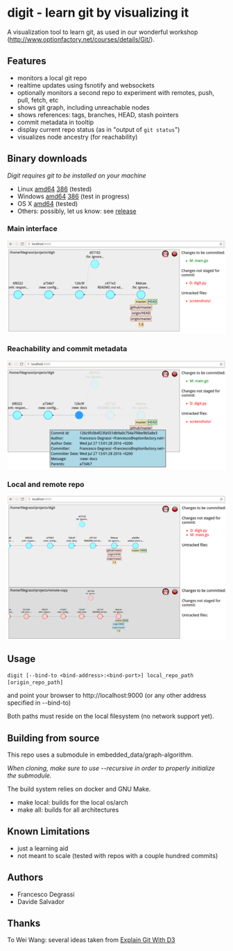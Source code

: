 # digit - learn git by visualizing it
A visualization tool to learn git, as used in our wonderful workshop (http://www.optionfactory.net/courses/details/Git/).

## Features

* monitors a local git repo
* realtime updates using fsnotify and websockets
* optionally monitors a second repo to experiment with remotes, push, pull, fetch, etc
* shows git graph, including unreachable nodes
* shows references: tags, branches, HEAD, stash pointers
* commit metadata in tooltip
* display current repo status (as in "output of `git status`")
* visualizes node ancestry (for reachability)

## Binary downloads
*Digit requires git to be installed on your machine*

* Linux [amd64](//github.com/optionfactory/digit/releases/download/1.0/digit-linux-amd64) [386](//github.com/optionfactory/digit/releases/download/1.0/digit-linux-386) (tested)
* Windows [amd64](//github.com/optionfactory/digit/releases/download/1.0/digit-windows-amd64.exe) [386](//github.com/optionfactory/digit/releases/download/1.0/digit-windows-386.exe) (test in progress)
* OS X [amd64](//github.com/optionfactory/digit/releases/download/1.0/digit-darwin-amd64) (tested)
* Others: possibly, let us know: see [release](//github.com/optionfactory/digit/releases/tag/1.0)

### Main interface 
![Main interface](screenshots/cover.png?raw=true "Main interface")
### Reachability and commit metadata
![Reachability and commit metadata](screenshots/reachability_and_commit_details.png?raw=true "Reachability and commit metadata")
### Local and remote repo
![Local and remote repo](screenshots/local-vs-remote.png?raw=true "Local and remote repo")

## Usage
```
digit [--bind-to <bind-address>:<bind-port>] local_repo_path [origin_repo_path]
```

and point your browser to http://localhost:9000 (or any other address specified in --bind-to)

Both paths must reside on the local filesystem (no network support yet).

## Building from source
This repo uses a submodule in embedded_data/graph-algorithm.

*When cloning, make sure to use --recursive in order to properly initialize the submodule.*

The build system relies on docker and GNU Make.

* make local: builds for the local os/arch
* make all: builds for all architectures

## Known Limitations

* just a learning aid
* not meant to scale (tested with repos with a couple hundred commits)

## Authors

* Francesco Degrassi
* Davide Salvador

## Thanks
To Wei Wang: several ideas taken from [Explain Git With D3](https://github.com/onlywei/explain-git-with-d3)
